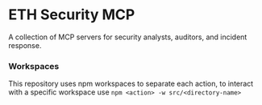 # ETH Security MCP

A collection of MCP servers for security analysts, auditors, and incident response.

### Workspaces

This repository uses npm workspaces to separate each action, to interact with a specific workspace use `npm <action> -w src/<directory-name>`
